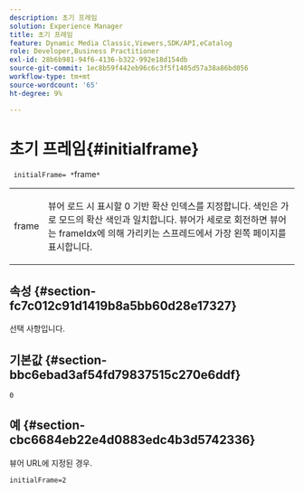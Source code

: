 ```yaml
---
description: 초기 프레임
solution: Experience Manager
title: 초기 프레임
feature: Dynamic Media Classic,Viewers,SDK/API,eCatalog
role: Developer,Business Practitioner
exl-id: 28b6b981-94f6-4136-b322-992e18d154db
source-git-commit: 1ec8b59f442eb96c6c3f5f1405d57a38a86bd056
workflow-type: tm+mt
source-wordcount: '65'
ht-degree: 9%

---
```


# 초기 프레임{#initialframe}

` initialFrame= *`frame`*`

<table id="table_06B5F795889E402FB6BCEA4D882E1422"> 
 <tbody> 
  <tr> 
   <td colname="col1"> <p> <span class="codeph"><span class="varname"> frame</span></span> </p> </td> 
   <td colname="col2"> <p> 뷰어 로드 시 표시할 0 기반 확산 인덱스를 지정합니다. 색인은 가로 모드의 확산 색인과 일치합니다. 뷰어가 세로로 회전하면 뷰어는 <span class="codeph"> frameIdx</span>에 의해 가리키는 스프레드에서 가장 왼쪽 페이지를 표시합니다. </p> </td> 
  </tr> 
 </tbody> 
</table>

## 속성 {#section-fc7c012c91d1419b8a5bb60d28e17327}

선택 사항입니다.

## 기본값 {#section-bbc6ebad3af54fd79837515c270e6ddf}

`0`

## 예 {#section-cbc6684eb22e4d0883edc4b3d5742336}

뷰어 URL에 지정된 경우.

```
initialFrame=2
```
